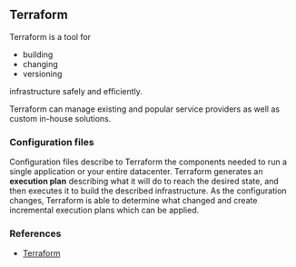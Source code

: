 ## Terraform

Terraform is a tool for
 - building
 - changing
 - versioning 

infrastructure safely and efficiently. 

Terraform can manage existing and popular service providers as well as custom in-house solutions.

### Configuration files

Configuration files describe to Terraform the components needed to run a single application or your entire datacenter. Terraform generates an **execution plan** describing what it will do to reach the desired state, and then executes it to build the described infrastructure. 
As the configuration changes, Terraform is able to determine what changed and create incremental execution plans which can be applied.


### References
- [Terraform](https://www.terraform.io/docs/configuration/index.html)

